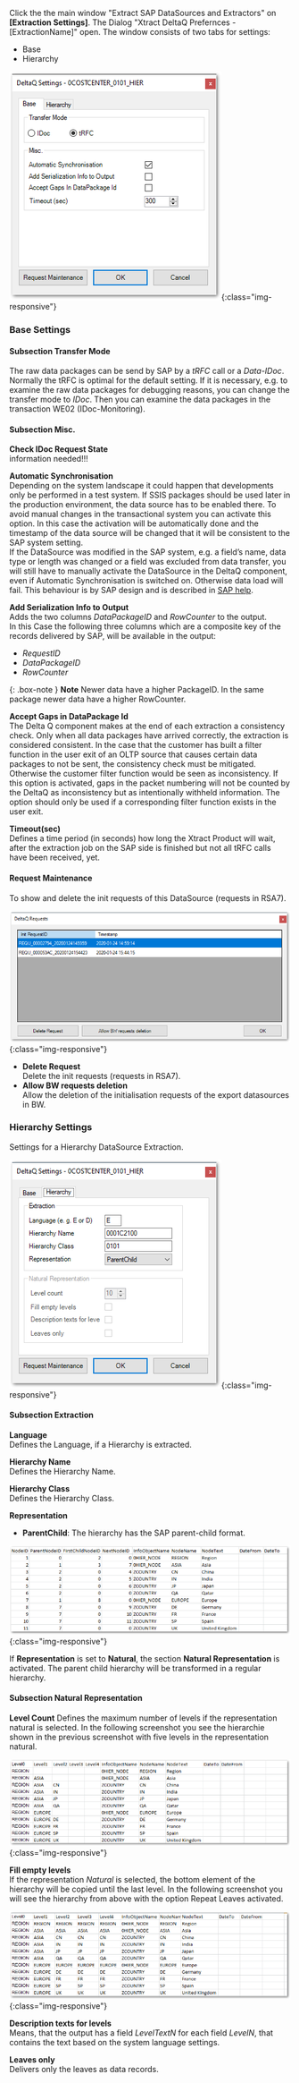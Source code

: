 Click the the main window "Extract SAP DataSources and Extractors" on **[Extraction Settings]**. The Dialog "Xtract DeltaQ Prefernces - [ExtractionName]" open.
The window consists of two tabs for settings:
* Base
* Hierarchy

![XU_DeltaQ_Settings_thumb](/img/content/XU_DeltaQ_Settings_thumb.png){:class="img-responsive"}

### Base Settings

#### Subsection Transfer Mode

The raw data packages can be send by SAP by a *tRFC* call or a *Data-IDoc*. Normally the tRFC is optimal for the default setting. If it is necessary, e.g. to examine the raw data packages for debugging reasons, you can change the transfer mode to *IDoc*. Then you can examine the data packages in the transaction WE02 (IDoc-Monitoring).

#### Subsection Misc.

**Check IDoc Request State**<br>
information needed!!!

**Automatic Synchronisation**<br>
Depending on the system landscape it could happen that developments only be performed in a test system. If SSIS packages should be used later in the production environment, the data source has to be enabled there. To avoid manual changes in the transactional system you can activate this option. In this case the activation will be automatically done and the timestamp of the data source will be changed that it will be consistent to the SAP system setting. <br>
If the DataSource was modified in the SAP system, e.g. a field’s name, data type or length was changed or a field was excluded from data transfer, you will still have to manually activate the DataSource in the DeltaQ component, even if Automatic Synchronisation is switched on. Otherwise data load will fail. This behaviour is by SAP design and is described in [SAP help](https://help.sap.com/viewer/ccc9cdbdc6cd4eceaf1e5485b1bf8f4b/7.4.19/en-US/4a12eaff76df1b42e10000000a42189c.html).

**Add Serialization Info to Output**<br>
Adds the two columns *DataPackageID* and *RowCounter* to the output.<br>
In this Case the following three columns which are a composite key of the records delivered by SAP, will be available in the output:
- *RequestID*
- *DataPackageID* 
- *RowCounter*

{: .box-note }
**Note** Newer data have a higher PackageID. In the same package newer data have a higher RowCounter.

**Accept Gaps in DataPackage Id**<br>
The Delta Q component makes at the end of each extraction a consistency check. Only when all data packages have arrived correctly, the extraction is considered consistent. In the case that the customer has built a filter function in the user exit of an OLTP source that causes certain data packages to not be sent, the consistency check must be mitigated. 
Otherwise the customer filter function would be seen as inconsistency. If this option is activated, gaps in the packet numbering will not be counted by the DeltaQ as inconsistency but as intentionally withheld information. The option should only be used if a corresponding filter function exists in the user exit.

**Timeout(sec)**<br>
Defines a time period (in seconds) how long the Xtract Product will wait, after the extraction job on the SAP side is finished but not all tRFC calls have been received, yet.

#### Request Maintenance
To show and delete the init requests of this DataSource (requests in RSA7).

![DeltaQ_Request_Maintenance](/img/content/DeltaQ_Request_Maintenance.png){:class="img-responsive"}

- **Delete Request**<br>
    Delete the init requests (requests in RSA7).
- **Allow BW requests deletion**<br>
  	Allow the deletion of the initialisation requests of the export datasources in BW. 

### Hierarchy Settings

Settings for a Hierarchy DataSource Extraction.

![Deltaq-Preferences-Hierarchy](/img/content/Deltaq-Preferences-Hierarchy.png){:class="img-responsive"}

#### Subsection Extraction

**Language**<br>
Defines the Language, if a Hierarchy is extracted.

**Hierarchy Name**<br>
Defines the Hierarchy Name.

**Hierarchy Class**<br>
Defines the Hierarchy Class.

**Representation**<br>
- **ParentChild**: The hierarchy has the SAP parent-child format.

![Deltaq-Hierarchies-Parent-Child](/img/content/Deltaq-Hierarchies-Parent-Child.png){:class="img-responsive"}

If **Representation** is set to **Natural**, the section **Natural Representation** is activated.
The parent child hierarchy will be transformed in a regular hierarchy.

#### Subsection Natural Representation

**Level Count**
Defines the maximum number of levels if the representation natural is selected. In the following screenshot you see the hierarchie shown in the previous screenshot with five levels in the representation natural.

![Deltaq-Hierarchies-Parent-Child-Natural](/img/content/Deltaq-Hierarchies-Parent-Child-Natural.png){:class="img-responsive"}

**Fill empty levels** <br>
If the representation *Natural* is selected, the bottom element of the hierarchy will be copied until the last level. In the following screenshot you will see the hierarchy from above with the option Repeat Leaves activated.

![Deltaq-Hierarchies-Parent-Child-Repeat](/img/content/Deltaq-Hierarchies-Parent-Child-Repeat.png){:class="img-responsive"}

**Description texts for levels**<br>
Means, that the output has a field *LevelTextN* for each field *LevelN*, that contains the text based on the system language settings.

**Leaves only**<br>
Delivers only the leaves as data records. 